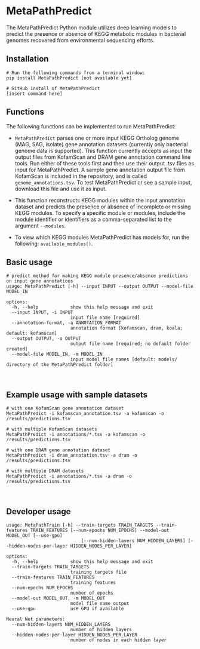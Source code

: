 # MetaPathPredict

The MetaPathPredict Python module utilizes deep learning models to predict the presence or absence of KEGG metabolic modules in bacterial genomes recovered from environmental sequencing efforts.

## Installation

```
# Run the following commands from a terminal window:
pip install MetaPathPredict [not available yet]

# GitHub install of MetaPathPredict
[insert command here]
```

## Functions

The following functions can be implemented to run MetaPathPredict:

- `MetaPathPredict` parses one or more input KEGG Ortholog genome (MAG, SAG, isolate) gene annotation datasets (currently only bacterial genome data is supported). This function currently accepts as input the output files from KofamScan and DRAM gene annotation command line tools. Run either of these tools first and then use their output .tsv files as input for MetaPathPredict. A sample gene annotation output file from KofamScan is included in the repository, and is called `genome_annotations.tsv`. To test MetaPathPredict or see a sample input, download this file and use it as input.

- This function reconstructs KEGG modules within the input annotation dataset and predicts the presence or absence of incomplete or missing KEGG modules. To specify a specific module or modules, include the module identifier or identifiers as a comma-separated list to the argument `--modules`. 

- To view which KEGG modules MetaPathPredict has models for, run the following: `available_modules()`.

## Basic usage

```
# predict method for making KEGG module presence/absence predictions on input gene annotations
usage: MetaPathPredict [-h] --input INPUT --output OUTPUT --model-file MODEL_IN

options:
  -h, --help            show this help message and exit
  --input INPUT, -i INPUT
                        input file name [required]
  --annotation-format, -a ANNOTATION_FORMAT
                        annotation format [kofamscan, dram, koala; default: kofamscan]
  --output OUTPUT, -o OUTPUT
                        output file name [required; no default folder created]
  --model-file MODEL_IN, -m MODEL_IN
                        input model file names [default: models/ directory of the MetaPathPredict folder]
```

<br>

## Example usage with sample datasets

```
# with one KofamScan gene annotation dataset
MetaPathPredict -i kofamscan_annotation.tsv -a kofamscan -o /results/predictions.tsv

# with multiple KofamScan datasets
MetaPathPredict -i annotations/*.tsv -a kofamscan -o /results/predictions.tsv

# with one DRAM gene annotation dataset
MetaPathPredict -i dram_annotation.tsv -a dram -o /results/predictions.tsv

# with multiple DRAM datasets
MetaPathPredict -i annotations/*.tsv -a dram -o /results/predictions.tsv
```

<br>

## Developer usage

```
usage: MetaPathTrain [-h] --train-targets TRAIN_TARGETS --train-features TRAIN_FEATURES [--num-epochs NUM_EPOCHS] --model-out MODEL_OUT [--use-gpu]
                            [--num-hidden-layers NUM_HIDDEN_LAYERS] [--hidden-nodes-per-layer HIDDEN_NODES_PER_LAYER]

options:
  -h, --help            show this help message and exit
  --train-targets TRAIN_TARGETS
                        training targets file
  --train-features TRAIN_FEATURES
                        training features
  --num-epochs NUM_EPOCHS
                        number of epochs
  --model-out MODEL_OUT, -m MODEL_OUT
                        model file name output
  --use-gpu             use GPU if available

Neural Net parameters:
  --num-hidden-layers NUM_HIDDEN_LAYERS
                        number of hidden layers
  --hidden-nodes-per-layer HIDDEN_NODES_PER_LAYER
                        number of nodes in each hidden layer
```
